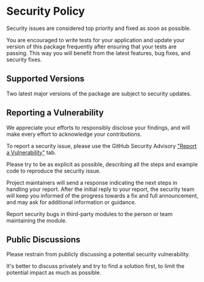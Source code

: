 # Security Policy

Security issues are considered top priority and fixed as soon as possible.

You are encouraged to write tests for your application and update your version of this package frequently after ensuring that your tests are passing. This way you will benefit from the latest features, bug fixes, and security fixes.

## Supported Versions

Two latest major versions of the package are subject to security updates.

## Reporting a Vulnerability

We appreciate your efforts to responsibly disclose your findings, and will make every effort to acknowledge your contributions.

To report a security issue, please use the GitHub Security Advisory ["Report a Vulnerability"](https://github.com/makukha/lazycloud/security/advisories/new) tab.

Please try to be as explicit as possible, describing all the steps and example code to reproduce the security issue.

Project maintainers will send a response indicating the next steps in handling your report. After the initial reply to your report, the security team will keep you informed of the progress towards a fix and full announcement, and may ask for additional information or guidance.

Report security bugs in third-party modules to the person or team maintaining the module.

## Public Discussions

Please restrain from publicly discussing a potential security vulnerability.

It's better to discuss privately and try to find a solution first, to limit the potential impact as much as possible.
